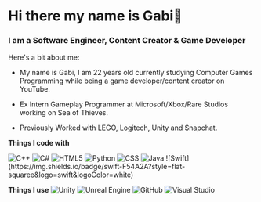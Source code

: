 # Hi there my name is Gabi👋 #
### I am a Software Engineer, Content Creator & Game Developer ###

Here's a bit about me:

- My name is Gabi, I am 22 years old currently studying Computer Games Programming while being a game developer/content creator on YouTube.
* Ex Intern Gameplay Programmer at Microsoft/Xbox/Rare Studios working on Sea of Thieves.
+ Previously Worked with LEGO, Logitech, Unity and Snapchat.

**Things I code with**
<p>
 <img alt="C++" src="https://img.shields.io/badge/-C++-blue?logo=cplusplus" />
 <img alt="C#" src="https://img.shields.io/badge/-Csharp-764ABC?style=flat-square&logo=csharp&logoColor=whites" />
 <img alt="HTML5" src="https://img.shields.io/badge/-HTML5-E34F26?style=flat-square&logo=html5&logoColor=white" />
 <img alt="Python" src="https://img.shields.io/badge/python-3670A0?style=flat-square&logo=python&logoColor=ffdd54" />
 <img alt="CSS" src="https://img.shields.io/badge/CSS3-1572B6?style=flat-square&logo=css3&logoColor=white" />
 <img alt="Java" src="https://img.shields.io/badge/Java-ED8B00?style=flat-square&logo=openjdk&logoColor=white" />
 ![Swift](https://img.shields.io/badge/swift-F54A2A?style=flat-squaree&logo=swift&logoColor=white)
 <p>

**Things I use**
 ![Unity](https://img.shields.io/badge/unity-%23000000.svg?style=flat-square&logo=unity&logoColor=white)
 ![Unreal Engine](https://img.shields.io/badge/unrealengine-%23313131.svg?style=flat-square&logo=unrealengine&logoColor=white)
 ![GitHub](https://img.shields.io/badge/github-%23121011.svg?style=flat-square&logo=github&logoColor=white)
 ![Visual Studio](https://img.shields.io/badge/Visual%20Studio-5C2D91.svg?style=flat-square&logo=visual-studio&logoColor=white)


 


